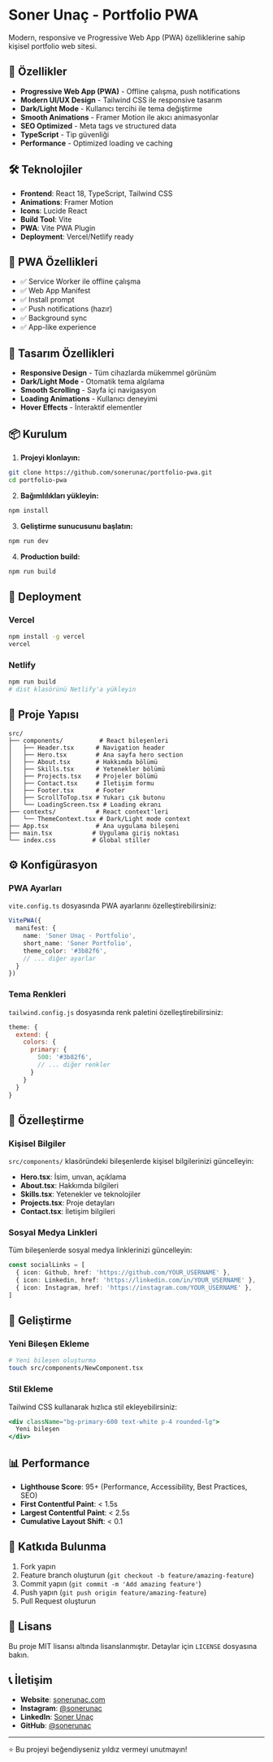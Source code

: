 # Soner Unaç - Portfolio PWA

Modern, responsive ve Progressive Web App (PWA) özelliklerine sahip kişisel portfolio web sitesi.

## 🚀 Özellikler

- **Progressive Web App (PWA)** - Offline çalışma, push notifications
- **Modern UI/UX Design** - Tailwind CSS ile responsive tasarım
- **Dark/Light Mode** - Kullanıcı tercihi ile tema değiştirme
- **Smooth Animations** - Framer Motion ile akıcı animasyonlar
- **SEO Optimized** - Meta tags ve structured data
- **TypeScript** - Tip güvenliği
- **Performance** - Optimized loading ve caching

## 🛠️ Teknolojiler

- **Frontend**: React 18, TypeScript, Tailwind CSS
- **Animations**: Framer Motion
- **Icons**: Lucide React
- **Build Tool**: Vite
- **PWA**: Vite PWA Plugin
- **Deployment**: Vercel/Netlify ready

## 📱 PWA Özellikleri

- ✅ Service Worker ile offline çalışma
- ✅ Web App Manifest
- ✅ Install prompt
- ✅ Push notifications (hazır)
- ✅ Background sync
- ✅ App-like experience

## 🎨 Tasarım Özellikleri

- **Responsive Design** - Tüm cihazlarda mükemmel görünüm
- **Dark/Light Mode** - Otomatik tema algılama
- **Smooth Scrolling** - Sayfa içi navigasyon
- **Loading Animations** - Kullanıcı deneyimi
- **Hover Effects** - İnteraktif elementler

## 📦 Kurulum

1. **Projeyi klonlayın:**
```bash
git clone https://github.com/sonerunac/portfolio-pwa.git
cd portfolio-pwa
```

2. **Bağımlılıkları yükleyin:**
```bash
npm install
```

3. **Geliştirme sunucusunu başlatın:**
```bash
npm run dev
```

4. **Production build:**
```bash
npm run build
```

## 🚀 Deployment

### Vercel
```bash
npm install -g vercel
vercel
```

### Netlify
```bash
npm run build
# dist klasörünü Netlify'a yükleyin
```

## 📁 Proje Yapısı

```
src/
├── components/          # React bileşenleri
│   ├── Header.tsx      # Navigation header
│   ├── Hero.tsx        # Ana sayfa hero section
│   ├── About.tsx       # Hakkımda bölümü
│   ├── Skills.tsx      # Yetenekler bölümü
│   ├── Projects.tsx    # Projeler bölümü
│   ├── Contact.tsx     # İletişim formu
│   ├── Footer.tsx      # Footer
│   ├── ScrollToTop.tsx # Yukarı çık butonu
│   └── LoadingScreen.tsx # Loading ekranı
├── contexts/           # React context'leri
│   └── ThemeContext.tsx # Dark/Light mode context
├── App.tsx             # Ana uygulama bileşeni
├── main.tsx           # Uygulama giriş noktası
└── index.css          # Global stiller
```

## ⚙️ Konfigürasyon

### PWA Ayarları
`vite.config.ts` dosyasında PWA ayarlarını özelleştirebilirsiniz:

```typescript
VitePWA({
  manifest: {
    name: 'Soner Unaç - Portfolio',
    short_name: 'Soner Portfolio',
    theme_color: '#3b82f6',
    // ... diğer ayarlar
  }
})
```

### Tema Renkleri
`tailwind.config.js` dosyasında renk paletini özelleştirebilirsiniz:

```javascript
theme: {
  extend: {
    colors: {
      primary: {
        500: '#3b82f6',
        // ... diğer renkler
      }
    }
  }
}
```

## 📝 Özelleştirme

### Kişisel Bilgiler
`src/components/` klasöründeki bileşenlerde kişisel bilgilerinizi güncelleyin:

- **Hero.tsx**: İsim, unvan, açıklama
- **About.tsx**: Hakkımda bilgileri
- **Skills.tsx**: Yetenekler ve teknolojiler
- **Projects.tsx**: Proje detayları
- **Contact.tsx**: İletişim bilgileri

### Sosyal Medya Linkleri
Tüm bileşenlerde sosyal medya linklerinizi güncelleyin:

```typescript
const socialLinks = [
  { icon: Github, href: 'https://github.com/YOUR_USERNAME' },
  { icon: Linkedin, href: 'https://linkedin.com/in/YOUR_USERNAME' },
  { icon: Instagram, href: 'https://instagram.com/YOUR_USERNAME' },
]
```

## 🔧 Geliştirme

### Yeni Bileşen Ekleme
```bash
# Yeni bileşen oluşturma
touch src/components/NewComponent.tsx
```

### Stil Ekleme
Tailwind CSS kullanarak hızlıca stil ekleyebilirsiniz:

```jsx
<div className="bg-primary-600 text-white p-4 rounded-lg">
  Yeni bileşen
</div>
```

## 📊 Performance

- **Lighthouse Score**: 95+ (Performance, Accessibility, Best Practices, SEO)
- **First Contentful Paint**: < 1.5s
- **Largest Contentful Paint**: < 2.5s
- **Cumulative Layout Shift**: < 0.1

## 🤝 Katkıda Bulunma

1. Fork yapın
2. Feature branch oluşturun (`git checkout -b feature/amazing-feature`)
3. Commit yapın (`git commit -m 'Add amazing feature'`)
4. Push yapın (`git push origin feature/amazing-feature`)
5. Pull Request oluşturun

## 📄 Lisans

Bu proje MIT lisansı altında lisanslanmıştır. Detaylar için `LICENSE` dosyasına bakın.

## 📞 İletişim

- **Website**: [sonerunac.com](https://sonerunac.com)
- **Instagram**: [@sonerunac](https://instagram.com/sonerunac)
- **LinkedIn**: [Soner Unaç](https://linkedin.com/in/sonerunac)
- **GitHub**: [@sonerunac](https://github.com/sonerunac)

---

⭐ Bu projeyi beğendiyseniz yıldız vermeyi unutmayın!
